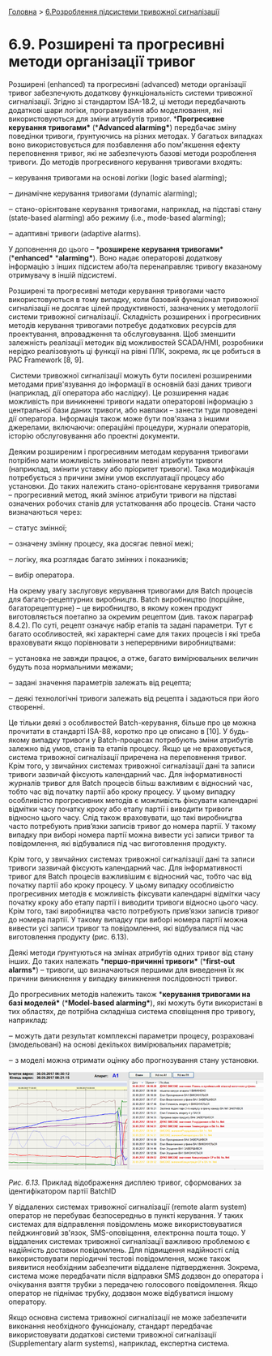 [Головна](README.md) > [6.Розроблення підсистеми тривожної сигналізації](6.md)

# 6.9. Розширені та прогресивні методи організації тривог

Розширені (enhanced) та прогресивні (advanced) методи організації тривог забезпечують додаткову функціональність системи тривожної сигналізації. Згідно зі стандартом ISA-18.2, ці методи передбачають додаткові шари логіки, програмування або моделювання, які використовуються для зміни атрибутів тривог. ***Прогресивне керування тривогами\*** (***Advanced alarming\***) передбачає зміну поведінки тривоги, ґрунтуючись на різних методах. У багатьох випадках воно використовується для позбавлення або пом'якшення ефекту переповнення тривог, які не забезпечують базові методи розроблення тривоги. До методів прогресивного керування тривогами входять: 

‒    керування тривогами на основі логіки (logic based alarming);

‒    динамічне керування тривогами (dynamic alarming);

‒    стано-орієнтоване керування тривогами, наприклад, на підставі стану (state-based alarming) або режиму (i.e., mode-based alarming);

‒    адаптивні тривоги (adaptive alarms).

У доповнення до цього – ***розширене керування тривогами\*** (***enhanced\*** ***alarming\***). Воно надає операторові додаткову інформацію з інших підсистем або/та перенаправляє тривогу вказаному отримувачу в іншій підсистемі.

Розширені та прогресивні методи керування тривогами часто використовуються в тому випадку, коли базовий функціонал тривожної сигналізації не досягає цілей продуктивності, зазначених у методології системи тривожної сигналізації. Складність розширених і прогресивних методів керування тривогами потребує додаткових ресурсів для проектування, впровадження та обслуговування. Щоб зменшити залежність реалізації методик від можливостей SCADA/HMI, розробники нерідко реалізовують ці функції на рівні ПЛК, зокрема, як це робиться в PAC Framework [8, 9].  

​                                 Системи тривожної сигналізації можуть бути посилені розширеними методами прив'язування до інформації в основній базі даних тривоги (наприклад, дії оператора або наслідку). Це розширення надає можливість при виникненні тривоги надати операторові інформацію з центральної бази даних тривоги, або навпаки – занести туди проведені дії оператора. Інформація також може бути пов'язана з іншими джерелами, включаючи: операційні процедури, журнали операторів, історію обслуговування або проектні документи. 

Деяким розширеним і прогресивним методам керування тривогами потрібно мати можливість змінювати певні атрибути тривоги (наприклад, змінити уставку або пріоритет тривоги). Така модифікація потребується з причини зміни умов експлуатації процесу або установки. До таких належить стано-орієнтоване керування тривогами – прогресивний метод, який змінює атрибути тривоги на підставі означених робочих станів для устатковання або процесів. Стани часто визначаються через:

‒    статус змінної;

‒    означену змінну процесу, яка досягає певної межі;

‒    логіку, яка розглядає багато змінних і показників; 

‒    вибір оператора.

На окрему увагу заслуговує керування тривогами для Batch процесів для багато-рецептурних виробництв. Batch виробництво (порційне, багаторецептурне) – це виробництво, в якому кожен продукт виготовляється поетапно за окремим рецептом (див. також параграф 8.4.2). По суті, рецепт означує набір етапів та задані параметри. Тут є багато особливостей, які характерні саме для таких процесів і які треба враховувати якщо порівнювати з неперервними виробництвами:

‒    установка не завжди працює, а отже, багато вимірювальних величин будуть поза нормальними межами;  

‒    задані значення параметрів залежать від рецепта;

‒    деякі технологічні тривоги залежать від рецепта і задаються при його створенні.

Це тільки деякі з особливостей Batch-керування, більше про це можна прочитати в стандарті ISA-88, коротко про це описано в [10]. У будь-якому випадку тривоги у Batch-процесах потребують зміни атрибутів залежно від умов, станів та етапів процесу. Якщо це не враховується, система тривожної сигналізації приречена на переповнення тривог. Крім того, у звичайних системах тривожної сигналізації дані та записи тривоги зазвичай фіксують календарний час. Для інформативності журналів тривог для Batch процесів більш важливим є відносний час, тобто час від початку партії або кроку процесу. У цьому випадку особливістю прогресивних методів є можливість фіксувати календарні відмітки часу початку кроку або етапу партії і виводити тривоги відносно цього часу. Слід також враховувати, що такі виробництва часто потребують прив’язки записів тривог до номера партії. У такому випадку при виборі номера партії можна вивести усі записи тривог та повідомлення, які відбувалися під час виготовлення продукту.  

Крім того, у звичайних системах тривожної сигналізації дані та записи тривоги зазвичай фіксують календарний час. Для інформативності тривог для Batch процесів важливішим є відносний час, тобто час від початку партії або кроку процесу. У цьому випадку особливістю прогресивних методів є можливість фіксувати календарні відмітки часу початку кроку або етапу партії і виводити тривоги відносно цього часу. Крім того, такі виробництва часто потребують прив’язки записів тривог до номера партії. У такому випадку при виборі номера партії можна вивести усі записи тривог та повідомлення, які відбувалися під час виготовлення продукту (рис. 6.13).   

Деякі методи ґрунтуються на змінах атрибутів одних тривог від стану інших. До таких належать ***першо-причинні тривоги\*** (***first-out alarms\***) – тривоги, що визначаються першими для виведення їх як причини виникнення у випадку виникнення послідовності тривог. 

До прогресивних методів належить також ***керування тривогами на базі моделей\*** (***Model-based alarming\***), які можуть бути використані в тих областях, де потрібна складніша система сповіщення про тривогу, наприклад:

‒    можуть дати результат комплексні параметри процесу, розраховані (змодельовані) на основі декількох вимірювальних параметрів;

‒    з моделі можна отримати оцінку або прогнозування стану установки. 

 

![](media6/6_13.png) 

*Рис. 6.13.* Приклад відображення дисплею тривог, сформованих за ідентифікатором партії BatchID

У віддалених системах тривожної сигналізації (remote alarm system) оператор не перебуває безпосередньо в пункті керування. У таких системах для відправлення повідомлень може використовуватися пейджинговий зв'язок, SMS-оповіщення, електронна пошта тощо. У віддалених системах тривожної сигналізації важливою проблемою є надійність доставки повідомлень. Для підвищення надійності слід використовувати періодичні тестові повідомлення, може також виявитися необхідним забезпечити віддалене підтвердження. Зокрема, система може передбачати після відправки SMS додзвон до оператора і очікування взяття трубки з передачею голосового повідомлення. Якщо оператор не піднімає трубку, додзвон може відбуватися іншому оператору.  

Якщо основна система тривожної сигналізації не може забезпечити виконання необхідного функціоналу, стандарт передбачає використовувати додаткові системи тривожної сигналізації (Supplementary alarm systems), наприклад, експертна система. 